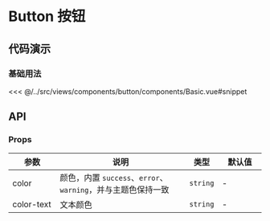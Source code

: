 # Button 按钮 <Badge type="tip" text="^2.10.0" />

## 代码演示

### 基础用法

<<< @/../src/views/components/button/components/Basic.vue#snippet

## API

### Props

| 参数<img width="80"/> | 说明                                                         | 类型     | 默认值 <img width="80"/> |
| --------------------- | ------------------------------------------------------------ | -------- | ------------------------ |
| color                 | 颜色，内置 `success`、`error`、`warning`，并与主题色保持一致 | `string` | -                        |
| color-text            | 文本颜色                                                     | `string` | -                        |
